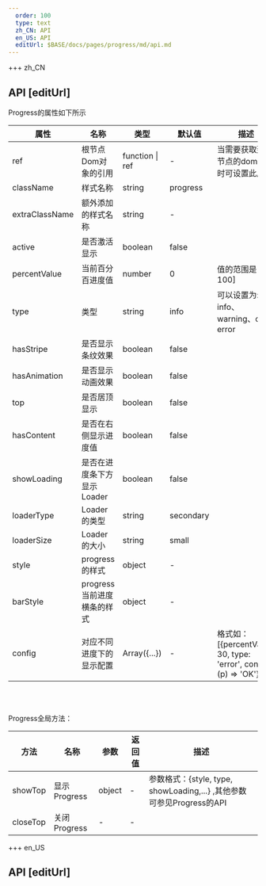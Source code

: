 ```yaml
---   
  order: 100
  type: text
  zh_CN: API
  en_US: API
  editUrl: $BASE/docs/pages/progress/md/api.md
---      
```


+++  zh_CN
## API [editUrl]    
Progress的属性如下所示    


| 属性 | 名称 | 类型 | 默认值 | 描述 |
| --- | --- | --- | --- | --- |
| ref | 根节点Dom对象的引用 | function \| ref | - | 当需要获取到根节点的dom对象时可设置此属性 |
| className | 样式名称 | string | progress |  |
| extraClassName | 额外添加的样式名称 | string | - |  |
| active | 是否激活显示 | boolean | false |  |
| percentValue | 当前百分百进度值 | number | 0 | 值的范围是\[0, 100\]  |
| type | 类型 | string | info | 可以设置为: info、warning、ok、error  |
| hasStripe | 是否显示条纹效果 | boolean | false |  |
| hasAnimation | 是否显示动画效果 | boolean | false |  |
| top | 是否居顶显示 | boolean | false |  |
| hasContent | 是否在右侧显示进度值 | boolean | false |  |
| showLoading | 是否在进度条下方显示Loader | boolean | false |  |
| loaderType | Loader的类型 | string | secondary |  |
| loaderSize | Loader的大小 | string | small |  |
| style | progress的样式 | object | - |  |
| barStyle | progress当前进度横条的样式 | object | - |  |
| config | 对应不同进度下的显示配置 | Array({...}) | - | 格式如：<br/>\[{percentValue: 30, type: 'error', content: (p) => 'OK'}\] |

<br/>
<br/>

Progress全局方法：

| 方法 | 名称 | 参数 | 返回值 | 描述 |
| --- | --- | --- | --- | --- |
| showTop | 显示Progress | object | - | 参数格式：{style, type, showLoading,...} ,其他参数可参见Progress的API |
| closeTop | 关闭Progress | - | - |  |



+++ en_US
## API [editUrl]     

